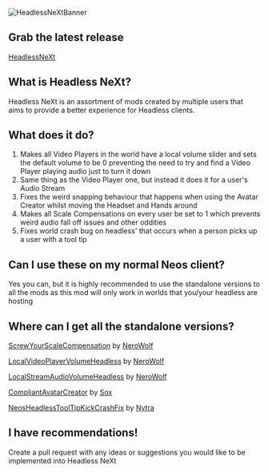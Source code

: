 ![HeadlessNeXtBanner](https://user-images.githubusercontent.com/53411604/205525814-0d11ce0d-b342-4dca-a8e6-d6fd50c827bf.png)

## Grab the latest release
[HeadlessNeXt](https://github.com/LeCloutPanda/HeadlessNeXt/releases/latest/download/HeadlessNext.dll)

## What is Headless NeXt?

Headless NeXt is an assortment of mods created by multiple users that aims to provide a better experience for Headless clients.

## What does it do?

1) Makes all Video Players in the world have a local volume slider and sets the default volume to be 0 preventing the need to try and find a Video Player playing audio just to turn it down
2) Same thing as the Video Player one, but instead it does it for a user's Audio Stream
3) Fixes the weird snapping behaviour that happens when using the Avatar Creator whilst moving the Headset and Hands around
4) Makes all Scale Compensations on every user be set to 1 which prevents weird audio fall off issues and other oddities 
5) Fixes world crash bug on headless' that occurs when a person picks up a user with a tool tip

## Can I use these on my normal Neos client?

Yes you can, but it is highly recommended to use the standalone versions to all the mods as this mod will only work in worlds that you/your headless are hosting

## Where can I get all the standalone versions?

[ScrewYourScaleCompensation](https://github.com/NeroWolf001/ScrewYourScaleCompensation) by [NeroWolf](https://github.com/NeroWolf001)

[LocalVideoPlayerVolumeHeadless](https://github.com/NeroWolf001/LocalVideoPlayerVolumeHeadless) by [NeroWolf](https://github.com/NeroWolf001)

[LocalStreamAudioVolumeHeadless](https://github.com/NeroWolf001/LocalStreamAudioVolumeHeadless) by [NeroWolf](https://github.com/NeroWolf001)

[CompliantAvatarCreator](https://github.com/Sox-NeosVR/CompliantAvatarCreator) by [Sox](https://github.com/Sox-NeosVR)

[NeosHeadlessToolTipKickCrashFix](https://github.com/Nytra/NeosHeadlessToolTipKickCrashFix) by [Nytra](https://github.com/Nytra)

## I have recommendations!
Create a pull request with any ideas or suggestions you would like to be implemented into Headless NeXt
